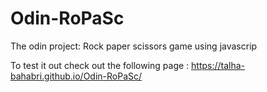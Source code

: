 # Odin-RoPaSc
The odin project: Rock paper scissors game using javascrip

To test it out check out the following page : https://talha-bahabri.github.io/Odin-RoPaSc/
